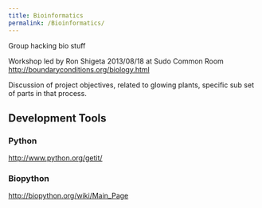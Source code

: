 ```yaml
---
title: Bioinformatics
permalink: /Bioinformatics/
---
```


Group hacking bio stuff

Workshop led by Ron Shigeta 2013/08/18 at Sudo Common Room <http://boundaryconditions.org/biology.html>

Discussion of project objectives, related to glowing plants, specific sub set of parts in that process.

Development Tools
-----------------

### Python

<http://www.python.org/getit/>

### Biopython

<http://biopython.org/wiki/Main_Page>